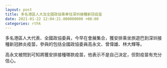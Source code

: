 ```yaml
---
layout: post
title: 多名港區人大及全國政協乘車往深圳接種新冠疫苗
date: 2021-01-22 12:04:21.000000000 +08:00
categories: rthk
---
```


多名港區人大代表、全國政協委員，今早在會展集合，獲安排乘坐旅遊巴到深圳接種新冠肺炎疫苗，參與的包括全國政協委員高永文、曾偉雄、林大輝等。

高永文被問到可知將獲安排接種哪款疫苗，他表示不是自己決定，但對疫苗有充分信心。
